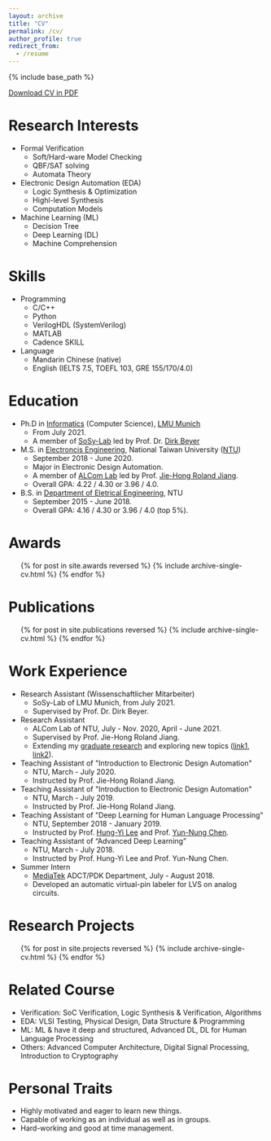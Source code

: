 ```yaml
---
layout: archive
title: "CV"
permalink: /cv/
author_profile: true
redirect_from:
  - /resume
---
```


{% include base_path %}

[Download CV in PDF](http://po-chun-chien.github.io/files/CV.pdf)

Research Interests
======
* Formal Verification
  * Soft/Hard-ware Model Checking
  * QBF/SAT solving
  * Automata Theory
* Electronic Design Automation (EDA)
  * Logic Synthesis & Optimization
  * Highl-level Synthesis
  * Computation Models
* Machine Learning (ML)
  * Decision Tree
  * Deep Learning (DL)
  * Machine Comprehension

Skills
======
* Programming
  * C/C++
  * Python
  * VerilogHDL (SystemVerilog)
  * MATLAB
  * Cadence SKILL
* Language
  * Mandarin Chinese (native)
  * English (IELTS 7.5, TOEFL 103, GRE 155/170/4.0)

Education
======
* Ph.D in [Informatics](http://www.ifi.lmu.de/) (Computer Science), [LMU Munich](https://www.lmu.de/en/index.html)
  * From July 2021.
  * A member of [SoSy-Lab](https://www.sosy-lab.org/) led by Prof. Dr. [Dirk Beyer](https://www.sosy-lab.org/people/beyer/)
* M.S. in [Electroncis Engineering](https://giee.ntu.edu.tw/), National Taiwan University ([NTU](https://www.ntu.edu.tw/))
  * September 2018 - June 2020.
  * Major in Electronic Design Automation.
  * A member of [ALCom Lab](http://alcom.ee.ntu.edu.tw/) led by Prof. [Jie-Hong Roland Jiang](http://cc.ee.ntu.edu.tw/~jhjiang/).
  * Overall GPA: 4.22 / 4.30 or 3.96 / 4.0.
* B.S. in [Department of Eletrical Engineering](https://www.ee.ntu.edu.tw/), NTU
  * September 2015 - June 2018.
  * Overall GPA: 4.16 / 4.30 or 3.96 / 4.0 (top 5%).

Awards
======
  <ul>{% for post in site.awards reversed %}
    {% include archive-single-cv.html %}
  {% endfor %}</ul>

Publications
======
  <ul>{% for post in site.publications reversed %}
    {% include archive-single-cv.html %}
  {% endfor %}</ul>

Work Experience
======
* Research Assistant (Wissenschaftlicher Mitarbeiter)
  * SoSy-Lab of LMU Munich, from July 2021.
  * Supervised by Prof. Dr. Dirk Beyer.
* Research Assistant
  * ALCom Lab of NTU, July - Nov. 2020, April - June 2021.
  * Supervised by Prof. Jie-Hong Roland Jiang.
  * Extending my [graduate research](https://po-chun-chien.github.io/publication/2020-06-thesis) and exploring new topics ([link1](https://po-chun-chien.github.io/projects/5.ML+LS), [link2](https://po-chun-chien.github.io/projects/6.xec/)).
* Teaching Assistant of &quot;Introduction to Electronic Design Automation&quot;
  * NTU, March - July 2020.
  * Instructed by Prof. Jie-Hong Roland Jiang.
* Teaching Assistant of &quot;Introduction to Electronic Design Automation&quot;
  * NTU, March - July 2019.
  * Instructed by Prof. Jie-Hong Roland Jiang.
* Teaching Assistant of &quot;Deep Learning for Human Language Processing&quot;
  * NTU, September 2018 - January 2019.
  * Instructed by Prof. [Hung-Yi Lee](https://speech.ee.ntu.edu.tw/~tlkagk/) and Prof. [Yun-Nung Chen](https://www.csie.ntu.edu.tw/~yvchen/).
* Teaching Assistant of “Advanced Deep Learning”
  * NTU, March - July 2018.
  * Instructed by Prof. Hung-Yi Lee and Prof. Yun-Nung Chen.
* Summer Intern
  * [MediaTek](https://www.mediatek.tw/) ADCT/PDK Department, July - August 2018.
  * Developed an automatic virtual-pin labeler for LVS on analog circuits.

Research Projects
======
  <ul>{% for post in site.projects reversed %}
    {% include archive-single-cv.html %}
  {% endfor %}</ul>
  
Related Course
======
* Verification: SoC Verification, Logic Synthesis & Verification, Algorithms
* EDA: VLSI Testing, Physical Design, Data Structure & Programming
* ML: ML & have it deep and structured, Advanced DL, DL for Human Language Processing
* Others: Advanced Computer Architecture, Digital Signal Processing, Introduction to Cryptography

Personal Traits
======
* Highly motivated and eager to learn new things.
* Capable of working as an individual as well as in groups.
* Hard-working and good at time management.